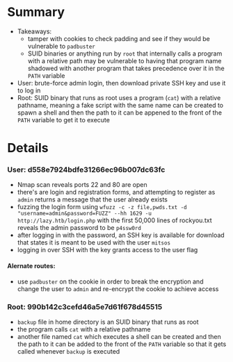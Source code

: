 # Summary
- Takeaways:
    - tamper with cookies to check padding and see if they would be vulnerable to `padbuster`
    - SUID binaries or anything run by `root` that internally calls a program with a relative path may be vulnerable to having that program name shadowed with another program that takes precedence over it in the `PATH` variable
- User: brute-force admin login, then download private SSH key and use it to log in
- Root: SUID binary that runs as root uses a program (`cat`) with a relative pathname, meaning a fake script with the same name can be created to spawn a shell and then the path to it can be appened to the front of the `PATH` variable to get it to execute

# Details
### User: d558e7924bdfe31266ec96b007dc63fc
- Nmap scan reveals ports 22 and 80 are open
- there's are login and registration forms, and attempting to register as `admin` returns a message that the user already exists
- fuzzing the login form using `wfuzz -c -z file,pwds.txt -d "username=admin&password=FUZZ" --hh 1629 -u http://lazy.htb/login.php` with the first 50,000 lines of rockyou.txt reveals the admin password to be `p4ssw0rd`
- after logging in with the password, an SSH key is available for download that states it is meant to be used with the user `mitsos`
- logging in over SSH with the key grants access to the user flag

#### Alernate routes:
- use `padbuster` on the cookie in order to break the encryption and change the user to `admin` and re-encrypt the cookie to achieve access
 
### Root: 990b142c3cefd46a5e7d61f678d45515
- `backup` file in home directory is an SUID binary that runs as root
- the program calls `cat` with a relative pathname
- another file named `cat` which executes a shell can be created and then the path to it can be added to the front of the `PATH` variable so that it gets called whenever `backup` is executed
